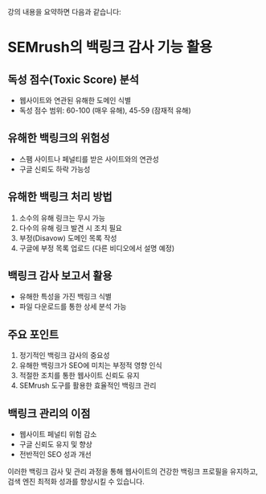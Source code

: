강의 내용을 요약하면 다음과 같습니다:

# SEMrush의 백링크 감사 기능 활용

## 독성 점수(Toxic Score) 분석

- 웹사이트와 연관된 유해한 도메인 식별
- 독성 점수 범위: 60-100 (매우 유해), 45-59 (잠재적 유해)

## 유해한 백링크의 위험성

- 스팸 사이트나 페널티를 받은 사이트와의 연관성
- 구글 신뢰도 하락 가능성

## 유해한 백링크 처리 방법

1. 소수의 유해 링크는 무시 가능
2. 다수의 유해 링크 발견 시 조치 필요
3. 부정(Disavow) 도메인 목록 작성
4. 구글에 부정 목록 업로드 (다른 비디오에서 설명 예정)

## 백링크 감사 보고서 활용

- 유해한 특성을 가진 백링크 식별
- 파일 다운로드를 통한 상세 분석 가능

## 주요 포인트

1. 정기적인 백링크 감사의 중요성
2. 유해한 백링크가 SEO에 미치는 부정적 영향 인식
3. 적절한 조치를 통한 웹사이트 신뢰도 유지
4. SEMrush 도구를 활용한 효율적인 백링크 관리

## 백링크 관리의 이점

- 웹사이트 페널티 위험 감소
- 구글 신뢰도 유지 및 향상
- 전반적인 SEO 성과 개선

이러한 백링크 감사 및 관리 과정을 통해 웹사이트의 건강한 백링크 프로필을 유지하고, 검색 엔진 최적화 성과를 향상시킬 수 있습니다.
